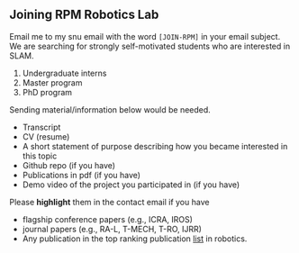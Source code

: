 ## Joining RPM Robotics Lab

Email me to my snu email with the word `[JOIN-RPM]` in your email subject. We are searching for strongly self-motivated students who are interested in SLAM.

1. Undergraduate interns
2. Master program
3. PhD program

Sending material/information below would be needed.

* Transcript
* CV (resume)
* A short statement of purpose describing how you became interested in this topic
* Github repo (if you have)
* Publications in pdf (if you have)
* Demo video of the project you participated in (if you have)

Please **highlight** them in the contact email if you have

* flagship conference papers (e.g., ICRA, IROS)
* journal papers (e.g., RA-L, T-MECH, T-RO, IJRR)
* Any publication in the top ranking publication [list](https://scholar.google.com/citations?view_op=top_venues&hl=en&vq=eng_robotics) in robotics.
